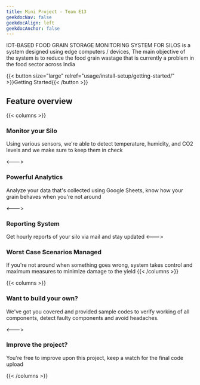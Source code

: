 ```yaml
---
title: Mini Project - Team E13
geekdocNav: false
geekdocAlign: left
geekdocAnchor: false
---
```


<!-- markdownlint-capture -->
<!-- markdownlint-disable MD033 -->



<!-- markdownlint-restore -->
IOT-BASED FOOD GRAIN STORAGE MONITORING SYSTEM FOR SILOS is a system designed using edge computers / devices, The main objective of the system is to reduce the food grain wastage that is currently a problem in the food sector across India


{{< button size="large" relref="usage/install-setup/getting-started/" >}}Getting Started{{< /button >}}

## Feature overview

{{< columns >}}

### Monitor your Silo

Using various sensors, we're able to detect temperature, humidity, and CO2 levels and we make sure to keep them in check

<--->

### Powerful Analytics

Analyze your data that's collected using Google Sheets, know how your grain behaves when you're not around

<--->

### Reporting System

Get hourly reports of your silo via mail and stay updated
<--->

### Worst Case Scenarios Managed

If you're not around when something goes wrong, system takes control and maximum measures to minimize damage to the yield
{{< /columns >}}

{{< columns >}}

### Want to build your own?

We've got you covered and provided sample codes to verify working of all components, detect faulty components and avoid headaches.

<--->

### Improve the project?
You're free to improve upon this project, keep a watch for the final code upload

{{< /columns >}}
